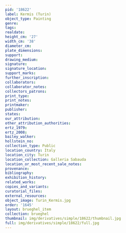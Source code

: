 ```yaml
---
pid: '18622'
label: Kermis (Turin)
object_type: Painting
genre: 
tags: 
realdate: 
height_cm: '27'
width_cm: '38'
diameter_cm: 
plate_dimensions: 
support: 
drawing_medium: 
signature: 
signature_location: 
support_marks: 
further_inscription: 
collaborators: 
collaborator_notes: 
collectors_patrons: 
print_type: 
print_notes: 
printmaker: 
publisher: 
states: 
our_attribution: 
other_attribution_authorities: 
ertz_1979: 
ertz_2008: 
bailey_walker: 
hollstein_no: 
collection_type: Public
location_country: Italy
location_city: Turin
location_collection: Galleria Sabauda
location_or_most_recent_sale_notes: 
provenance: 
bibliography: 
exhibition_history: 
related_works: 
copies_and_variants: 
curatorial_files: 
external_resources: 
object_image: Turin_Kermis.jpg
order: '1645'
layout: brueghel_item
collection: brueghel
thumbnail: img/derivatives/simple/18622/thumbnail.jpg
full: img/derivatives/simple/18622/full.jpg
---
```

